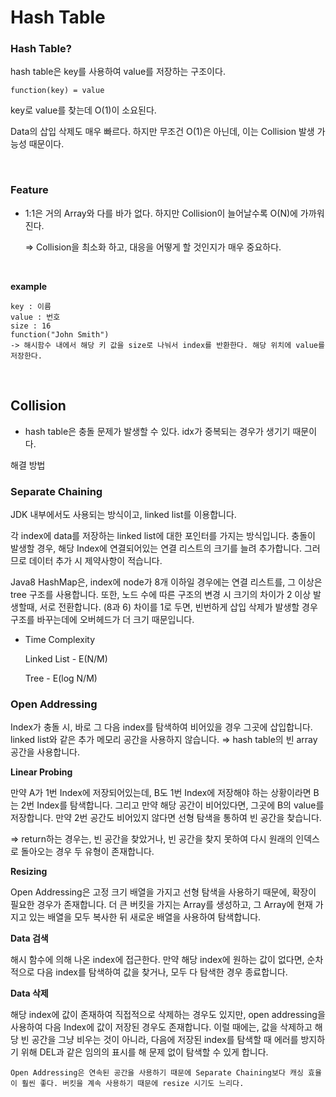 # Hash Table



### Hash Table?

hash table은 key를 사용하여 value를 저장하는 구조이다. 

`function(key) = value`

key로 value를 찾는데 O(1)이 소요된다.

Data의 삽입 삭제도 매우 빠르다. 하지만 무조건 O(1)은 아닌데, 이는 Collision 발생 가능성 때문이다.

</br>

### Feature

- 1:1은 거의 Array와 다를 바가 없다. 하지만 Collision이 늘어날수록 O(N)에 가까워진다.

    ⇒ Collision을 최소화 하고, 대응을 어떻게 할 것인지가 매우 중요하다.

</br>

**example**

```
key : 이름
value : 번호
size : 16
function("John Smith")
-> 해시함수 내에서 해당 키 값을 size로 나눠서 index를 반환한다. 해당 위치에 value를 저장한다.
```



</br>

## Collision

- hash table은 충돌 문제가 발생할 수 있다. idx가 중복되는 경우가 생기기 때문이다.

해결 방법

### Separate Chaining

JDK 내부에서도 사용되는 방식이고, linked list를 이용합니다.

각 index에 data를 저장하는 linked list에 대한 포인터를 가지는 방식입니다. 충돌이 발생할 경우, 해당 Index에 연결되어있는 연결 리스트의 크기를 늘려 추가합니다. 그러므로 데이터 추가 시 제약사항이 적습니다.

Java8 HashMap은, index에 node가 8개 이하일 경우에는 연결 리스트를, 그 이상은 tree 구조를 사용합니다. 또한, 노드 수에 따른 구조의 변경 시 크기의 차이가 2 이상 발생할때, 서로 전환합니다. (8과 6) 차이를 1로 두면, 빈번하게 삽입 삭제가 발생할 경우 구조를 바꾸는데에 오버헤드가 더 크기 때문입니다.

- Time Complexity

    Linked List - E(N/M)

    Tree - E(log N/M)

### Open Addressing

Index가 충돌 시, 바로 그 다음 index를 탐색하여 비어있을 경우 그곳에 삽입합니다. linked list와 같은 추가 메모리 공간을 사용하지 않습니다. ⇒ hash table의 빈 array 공간을 사용합니다. 

**Linear Probing**

만약 A가 1번 Index에 저장되어있는데, B도 1번 Index에 저장해야 하는 상황이라면 B는 2번 Index를 탐색합니다. 그리고 만약 해당 공간이 비어있다면, 그곳에 B의 value를 저장합니다. 만약 2번 공간도 비어있지 않다면 선형 탐색을 통하여 빈 공간을 찾습니다.

⇒ return하는 경우는, 빈 공간을 찾았거나, 빈 공간을 찾지 못하여 다시 원래의 인덱스로 돌아오는 경우 두 유형이 존재합니다.

**Resizing**

Open Addressing은 고정 크기 배열을 가지고 선형 탐색을 사용하기 때문에, 확장이 필요한 경우가 존재합니다. 더 큰 버킷을 가지는 Array를 생성하고, 그 Array에 현재 가지고 있는 배열을 모두 복사한 뒤 새로운 배열을 사용하여 탐색합니다.

**Data 검색**

해시 함수에 의해 나온 index에 접근한다. 만약 해당 index에 원하는 값이 없다면, 순차적으로 다음 index를 탐색하여 값을 찾거나, 모두 다 탐색한 경우 종료합니다.

**Data 삭제**

해당 index에 값이 존재하여 직접적으로 삭제하는 경우도 있지만, open addressing을 사용하여 다음 Index에 값이 저장된 경우도 존재합니다. 이럴 때에는, 값을 삭제하고 해당 빈 공간을 그냥 비우는 것이 아니라, 다음에 저장된 index를 탐색할 때 에러를 방지하기 위해 DEL과 같은 임의의 표시를 해 문제 없이 탐색할 수 있게 합니다.

`Open Addressing은 연속된 공간을 사용하기 때문에 Separate Chaining보다 캐싱 효율이 훨씬 좋다. 버킷을 계속 사용하기 때문에 resize 시기도 느리다.`



</br>

</br>